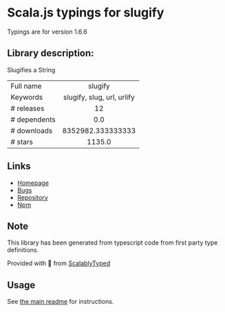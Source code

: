 
# Scala.js typings for slugify

Typings are for version 1.6.6

## Library description:
Slugifies a String

|                    |                 |
| ------------------ | :-------------: |
| Full name          | slugify |
| Keywords           | slugify, slug, url, urlify |
| # releases         | 12 |
| # dependents       | 0.0 |
| # downloads        | 8352982.333333333 |
| # stars            | 1135.0 |

## Links
- [Homepage](https://github.com/simov/slugify)
- [Bugs](https://github.com/simov/slugify/issues)
- [Repository](https://github.com/simov/slugify)
- [Npm](https://www.npmjs.com/package/slugify)
    


## Note
This library has been generated from typescript code from first party type definitions.

Provided with :purple_heart: from [ScalablyTyped](https://github.com/oyvindberg/ScalablyTyped)

## Usage
See [the main readme](../../readme.md) for instructions.


